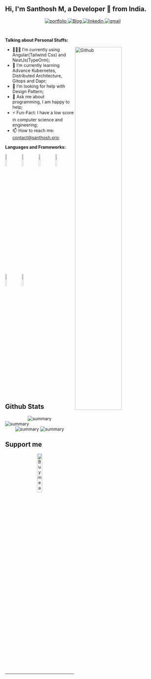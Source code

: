 <!-- Your title -->
## Hi, I'm Santhosh M, a Developer 🚀 from India.

<!-- Your badges
You can use the website to generate badges: https://shields.io/
-->
<div align="center">
<a href="https://santhosh.pro/">
<img src="https://img.shields.io/badge/check%20out%20my%20Portfolio-042549?style=for-the-badge&logo=moleculer&logoColor=white" alt="portfolio" />
</a>
  <a href="https://blog.santhosh.pro/">
    
<img src="https://img.shields.io/badge/Visit%20my%20Blog-2962FF?style=for-the-badge&logo=hashnode&logoColor=white" alt="Blog" />
</a>
<a href="https://www.linkedin.com/in/santhosh-m-b10b12198/">
<img src="https://img.shields.io/badge/visit%20my%20Linkedin-0A66C2?style=for-the-badge&logo=linkedin&logoColor=white" alt="linkedin" />
</a>
<a href="mailto:santhoshprogrammer94@gmail.com">
<img src="https://img.shields.io/badge/email%20me-EA4335?style=for-the-badge&logo=gmail&logoColor=white" alt="gmail" />
</a>
</div>

&nbsp;

<!-- Talking about you -->
**Talking about Personal Stuffs:**

<!-- Any image aligned to the right. Beware the width -->
<img width="55%" align="right" alt="Github" src="https://raw.githubusercontent.com/santhoshprogrammer94/santhoshprogrammer94/be96c959ed8b7cb094d586877394cdf244506b74/git-header.svg" />

- 👨🏽‍💻 I’m currently using Angular(Tailwind Css) and NestJs(TypeOrm);
- 🌱 I’m currently learning Advance Kubernetes, Distributed Architecture, Gitops and Dapr; 
- 🤔 I’m looking for help with Design Pattern;
- 💬 Ask me about programming, I am happy to help;
- ⚡️ Fun-Fact: I have a low score in computer science and engineering;
- 📫 How to reach me: contact@santhosh.pro;

**Languages and Frameworks:** 

<p>
  <img width="10%" src="https://img.shields.io/badge/nestjs-E0234E?style=for-the-badge&logo=nestjs&logoColor=white">
 <img width="10%" src="https://img.shields.io/badge/Angular-DD0031?style=for-the-badge&logo=angular&logoColor=white">
 <img width="10%" src="https://img.shields.io/badge/TypeScript-007ACC?style=for-the-badge&logo=typescript&logoColor=white">
 <img width="10%" src="https://img.shields.io/badge/Tailwind_CSS-38B2AC?style=for-the-badge&logo=tailwind-css&logoColor=white">
<img width="10%" src="https://img.shields.io/badge/kubernetes-326ce5.svg?&style=for-the-badge&logo=kubernetes&logoColor=whit">
<img width="10%" src="https://img.shields.io/badge/Docker-2CA5E0?style=for-the-badge&logo=docker&logoColor=white">
</p>


## Github Stats
<div align=center>
<img src="https://github-profile-summary-cards.vercel.app/api/cards/profile-details?username=santhoshprogrammer94&theme=vue" alt="summary" />
</div>
<img src="https://activity-graph.herokuapp.com/graph?username=santhoshprogrammer94&layout=compact&theme=github-light&hide_border=true&area=true" alt="summary" />

<div align=center>
<img src="https://github-profile-trophy.vercel.app/?username=santhoshprogrammer94" alt="summary" />
  <img src="https://github-readme-stats.vercel.app/api/top-langs/?username=santhoshprogrammer94" alt="summary" />
  </div>

## Support me
<!-- Your support, if you have it 
I created these images, feel free to use them.
-->
<p align="center">
  <a href="https://www.buymeacoffee.com/santhoshpro" target="_blank">
      <img width="18%" alt="Buy me a coffee" src="https://www.vectorlogo.zone/logos/buymeacoffee/buymeacoffee-official.svg"/>
  </a>
</p>

---
